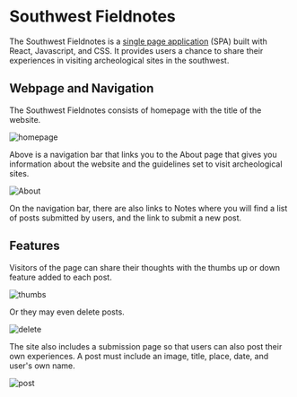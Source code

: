 # Southwest Fieldnotes

The Southwest Fieldnotes is a [single page application](https://en.wikipedia.org/wiki/Single-page_application) (SPA) built with React, Javascript, and CSS. It provides users a chance to share their experiences in visiting archeological sites in the southwest.

## Webpage and Navigation

The Southwest Fieldnotes consists of homepage with the title of the website. 

![homepage](https://i.imgur.com/g6lwZl5.png)

Above is a navigation bar that links you to the About page that gives you information about the website and the guidelines set to visit archeological sites. 

![About](https://i.imgur.com/lAE5RDG.png)

On the navigation bar, there are also links to Notes where you will find a list of posts submitted by users, and the link to submit a new post. 

## Features

Visitors of the page can share their thoughts with the thumbs up or down feature added to each post.

![thumbs](https://media.giphy.com/media/Y9SScMWf5IajaaYBDT/giphy.gif)

Or they may even delete posts. 

![delete](https://media.giphy.com/media/1HjdcM5L14YrfDj9Ed/giphy.gif)

The site also includes a submission page so that users can also post their own experiences. A post must include an image, title, place, date, and user's own name. 

![post](https://media.giphy.com/media/ipWdVIG9EYvIpsaFJg/giphy.gif)

